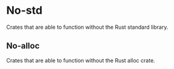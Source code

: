 # No-std

Crates that are able to function without the Rust standard library.

## No-alloc

Crates that are able to function without the Rust alloc crate.
